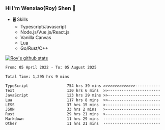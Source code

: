 ### Hi I'm Wenxiao(Roy) Shen 👋
- 🖥 Skills
  - Typescript/Javascript
  - Node.js/Vue.js/React.js
  - Vanilla Canvas
  - Lua
  - Go/Rust/C++

[![Roy's github stats](https://github-readme-stats.vercel.app/api?username=RoyShen12&show_icons=true&theme=radical&hide=prs,contribs)](https://github.com/anuraghazra/github-readme-stats)
<!--START_SECTION:waka-->

```txt
From: 05 April 2022 - To: 05 August 2025

Total Time: 1,295 hrs 9 mins

TypeScript                 754 hrs 39 mins >>>>>>>>>>>>>>-----------   57.76 %
Text                       130 hrs 6 mins  >>-----------------------   09.96 %
JavaScript                 123 hrs 29 mins >>-----------------------   09.45 %
Lua                        117 hrs 8 mins  >>-----------------------   08.97 %
LESS                       37 hrs 15 mins  >------------------------   02.85 %
JSON                       33 hrs 2 mins   >------------------------   02.53 %
Rust                       29 hrs 21 mins  >------------------------   02.25 %
Markdown                   11 hrs 29 mins  -------------------------   00.88 %
Other                      11 hrs 21 mins  -------------------------   00.87 %
```

<!--END_SECTION:waka-->
